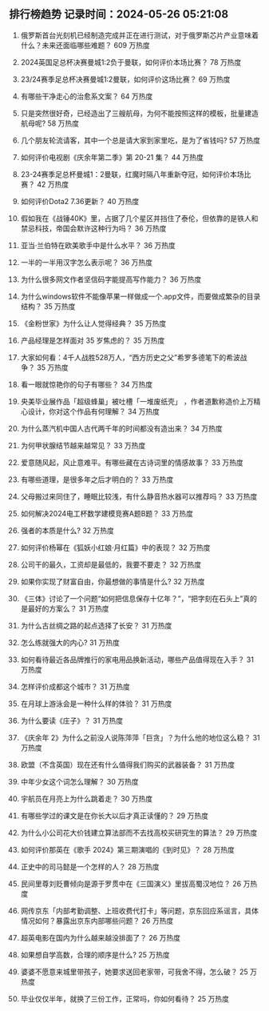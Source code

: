 
## 排行榜趋势 记录时间：2024-05-26 05:21:08
  
  1. 俄罗斯首台光刻机已经制造完成并正在进行测试，对于俄罗斯芯片产业意味着什么？未来还面临哪些难题？ 609 万热度
    
  2. 2024英国足总杯决赛曼城1:2负于曼联，如何评价本场比赛？ 78 万热度
    
  3. 23/24赛季足总杯决赛曼城1:2曼联，如何评价这场比赛？ 69 万热度
    
  4. 有哪些干净走心的治愈系文案？ 64 万热度
    
  5. 只是突然很好奇，已经造出了三艘航母，为何不能按照这样的模板，批量建造航母呢? 58 万热度
    
  6. 几个朋友轮流请客，其中一个总是请大家到家里吃，是为了省钱吗? 57 万热度
    
  7. 如何评价电视剧《庆余年第二季》第 20-21 集？ 44 万热度
    
  8. 23-24赛季足总杯曼城1：2曼联，红魔时隔八年重新夺冠，如何评价本场比赛？ 42 万热度
    
  9. 如何评价Dota2 7.36更新？ 40 万热度
    
  10. 假如我在《战锤40K》里，占据了几个星区并挡住了泰伦，但依靠的是铁人和禁忌科技，帝国会默许这种行为吗？ 36 万热度
    
  11. 亚当·兰伯特在欧美歌手中是什么水平？ 36 万热度
    
  12. 一半的一半用汉字怎么表示呢？ 36 万热度
    
  13. 为什么很多网文作者坚信码字能提高写作能力？ 36 万热度
    
  14. 为什么windows软件不能像苹果一样做成一个.app文件，而要做成繁杂的目录结构？ 35 万热度
    
  15. 《金粉世家》为什么让人觉得经典？ 35 万热度
    
  16. 产品经理是怎样面对 35 岁焦虑的？ 35 万热度
    
  17. 大家如何看：4千人战胜528万人，“西方历史之父”希罗多德笔下的希波战争？ 35 万热度
    
  18. 看一眼就惊艳你的句子有哪些？ 34 万热度
    
  19. 央美毕业展作品「超级蜂巢」被吐槽「一堆废纸壳」 ，作者道歉称造价上万精心设计，你对这个作品有何理解？ 34 万热度
    
  20. 为什么蒸汽机中国人古代两千年的时间都没有造出来？ 34 万热度
    
  21. 为何甲状腺结节越来越常见？ 33 万热度
    
  22. 爱意随风起，风止意难平。有哪些藏在古诗词里的情感故事？ 33 万热度
    
  23. 有哪些道理，是很多年之后才明白的？ 33 万热度
    
  24. 父母搬过来同住了，睡眠比较浅，有什么静音热水器可以推荐吗？ 33 万热度
    
  25. 如何解决2024电工杯数学建模竞赛A题B题？ 33 万热度
    
  26. 强者的本质是什么? 32 万热度
    
  27. 如何评价杨幂在《狐妖小红娘·月红篇》中的表现？ 32 万热度
    
  28. 公司干的最久，工资却是最低的，我要不要走？ 32 万热度
    
  29. 如果你实现了财富自由，你最想做的事情是什么? 32 万热度
    
  30. 《三体》讨论了一个问题“如何把信息保存十亿年？”，“把字刻在石头上”真的是最好的方案么？ 31 万热度
    
  31. 为什么古丝绸之路的起点选择了长安？ 31 万热度
    
  32. 怎么练就强大的内心? 31 万热度
    
  33. 如何看待最近各品牌推行的家电用品换新活动，哪些产品值得现在入手？ 31 万热度
    
  34. 怎样评价成都这个城市？ 31 万热度
    
  35. 在月球上游泳会是一种什么样的体验？ 31 万热度
    
  36. 为什么要读《庄子》？ 31 万热度
    
  37. 《庆余年 2》为什么之前没人说陈萍萍「巨贪」？为什么他的地位这么稳？ 31 万热度
    
  38. 欧盟（不含英国）现在还有什么值得我们购买的武器装备？ 31 万热度
    
  39. 中年少女这个词怎么理解？ 30 万热度
    
  40. 宇航员在月亮上为什么跳着走？ 30 万热度
    
  41. 有哪些学过的课文是在你长大以后才真正读懂的？ 29 万热度
    
  42. 为什么小公司花大价钱建立算法部而不去找高校买研究生的算法？ 29 万热度
    
  43. 如何评价那英在《歌手 2024》第三期演唱的《到时见》？ 28 万热度
    
  44. 正史中的司马懿是一个怎样的人？ 28 万热度
    
  45. 民间里尊刘贬曹倾向是源于罗贯中在《三国演义》里拔高蜀汉地位？ 26 万热度
    
  46. 网传京东「内部考勤调整、上班收费代打卡」等问题，京东回应系谣言，具体情况如何？暴露出京东内部哪些问题？ 26 万热度
    
  47. 超英电影在国内为什么越来越没排面了？ 26 万热度
    
  48. 如果想自学高数，合理的顺序是什么? 25 万热度
    
  49. 婆婆不愿意来城里带孩子，她要求送回老家带，可我舍不得，怎么破？ 25 万热度
    
  50. 毕业仅仅半年，就换了三份工作，正常吗，你如何看待？ 25 万热度
    